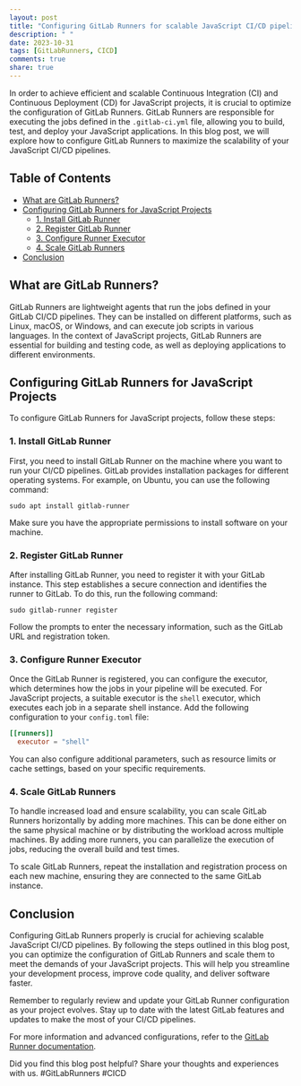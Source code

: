 ```yaml
---
layout: post
title: "Configuring GitLab Runners for scalable JavaScript CI/CD pipelines"
description: " "
date: 2023-10-31
tags: [GitLabRunners, CICD]
comments: true
share: true
---
```


In order to achieve efficient and scalable Continuous Integration (CI) and Continuous Deployment (CD) for JavaScript projects, it is crucial to optimize the configuration of GitLab Runners. GitLab Runners are responsible for executing the jobs defined in the `.gitlab-ci.yml` file, allowing you to build, test, and deploy your JavaScript applications. In this blog post, we will explore how to configure GitLab Runners to maximize the scalability of your JavaScript CI/CD pipelines.

## Table of Contents
- [What are GitLab Runners?](#what-are-gitlab-runners)
- [Configuring GitLab Runners for JavaScript Projects](#configuring-gitlab-runners-for-javascript-projects)
  - [1. Install GitLab Runner](#install-gitlab-runner)
  - [2. Register GitLab Runner](#register-gitlab-runner)
  - [3. Configure Runner Executor](#configure-runner-executor)
  - [4. Scale GitLab Runners](#scale-gitlab-runners)
- [Conclusion](#conclusion)

## What are GitLab Runners?

GitLab Runners are lightweight agents that run the jobs defined in your GitLab CI/CD pipelines. They can be installed on different platforms, such as Linux, macOS, or Windows, and can execute job scripts in various languages. In the context of JavaScript projects, GitLab Runners are essential for building and testing code, as well as deploying applications to different environments.

## Configuring GitLab Runners for JavaScript Projects

To configure GitLab Runners for JavaScript projects, follow these steps:

### 1. Install GitLab Runner

First, you need to install GitLab Runner on the machine where you want to run your CI/CD pipelines. GitLab provides installation packages for different operating systems. For example, on Ubuntu, you can use the following command:

```shell
sudo apt install gitlab-runner
```

Make sure you have the appropriate permissions to install software on your machine.

### 2. Register GitLab Runner

After installing GitLab Runner, you need to register it with your GitLab instance. This step establishes a secure connection and identifies the runner to GitLab. To do this, run the following command:

```shell
sudo gitlab-runner register
```

Follow the prompts to enter the necessary information, such as the GitLab URL and registration token.

### 3. Configure Runner Executor

Once the GitLab Runner is registered, you can configure the executor, which determines how the jobs in your pipeline will be executed. For JavaScript projects, a suitable executor is the `shell` executor, which executes each job in a separate shell instance. Add the following configuration to your `config.toml` file:

```toml
[[runners]]
  executor = "shell"
```

You can also configure additional parameters, such as resource limits or cache settings, based on your specific requirements.

### 4. Scale GitLab Runners

To handle increased load and ensure scalability, you can scale GitLab Runners horizontally by adding more machines. This can be done either on the same physical machine or by distributing the workload across multiple machines. By adding more runners, you can parallelize the execution of jobs, reducing the overall build and test times.

To scale GitLab Runners, repeat the installation and registration process on each new machine, ensuring they are connected to the same GitLab instance.

## Conclusion

Configuring GitLab Runners properly is crucial for achieving scalable JavaScript CI/CD pipelines. By following the steps outlined in this blog post, you can optimize the configuration of GitLab Runners and scale them to meet the demands of your JavaScript projects. This will help you streamline your development process, improve code quality, and deliver software faster.

Remember to regularly review and update your GitLab Runner configuration as your project evolves. Stay up to date with the latest GitLab features and updates to make the most of your CI/CD pipelines.

For more information and advanced configurations, refer to the [GitLab Runner documentation](https://docs.gitlab.com/runner/).

Did you find this blog post helpful? Share your thoughts and experiences with us. #GitLabRunners #CICD